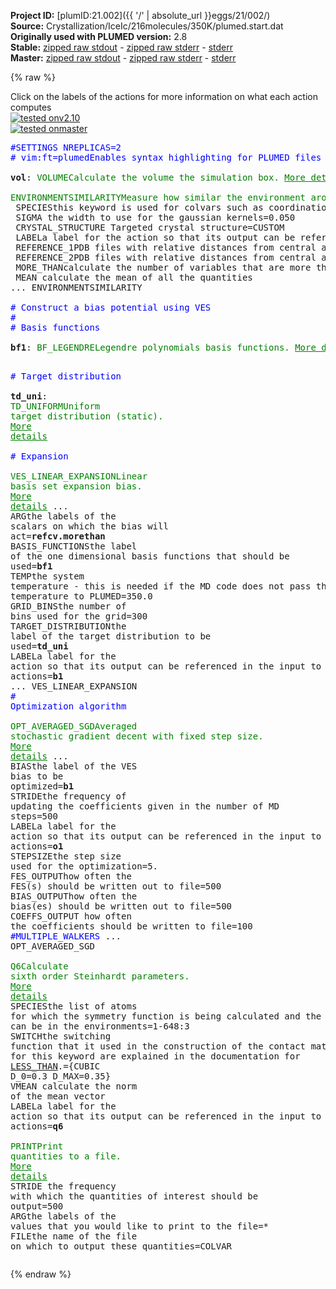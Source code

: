 **Project ID:** [plumID:21.002]({{ '/' | absolute_url }}eggs/21/002/)  
**Source:** Crystallization/IceIc/216molecules/350K/plumed.start.dat  
**Originally used with PLUMED version:** 2.8  
**Stable:** [zipped raw stdout](plumed.start.dat.plumed.stdout.txt.zip) - [zipped raw stderr](plumed.start.dat.plumed.stderr.txt.zip) - [stderr](plumed.start.dat.plumed.stderr)  
**Master:** [zipped raw stdout](plumed.start.dat.plumed_master.stdout.txt.zip) - [zipped raw stderr](plumed.start.dat.plumed_master.stderr.txt.zip) - [stderr](plumed.start.dat.plumed_master.stderr)  

{% raw %}
<div class="plumedpreheader">
<div class="headerInfo" id="value_details_data/Crystallization/IceIc/216molecules/350K/plumed.start.dat"> Click on the labels of the actions for more information on what each action computes </div>
<div class="containerBadge">
<div class="headerBadge"><a href="plumed.start.dat.plumed.stderr"><img src="https://img.shields.io/badge/v2.10-passing-green.svg" alt="tested onv2.10" /></a></div>
<div class="headerBadge"><a href="plumed.start.dat.plumed_master.stderr"><img src="https://img.shields.io/badge/master-passing-green.svg" alt="tested onmaster" /></a></div>
</div>
</div>
<pre class="plumedlisting">
<span style="color:blue" class="comment">#SETTINGS NREPLICAS=2</span>
<span class="plumedtooltip" style="color:blue"># vim:ft=plumed<span class="right">Enables syntax highlighting for PLUMED files in vim. See <a href="https://www.plumed.org/doc-master/user-doc/html/vim">here for more details. </a><i></i></span></span>
<br/><b name="data/Crystallization/IceIc/216molecules/350K/plumed.start.datvol" onclick='showPath("data/Crystallization/IceIc/216molecules/350K/plumed.start.dat","data/Crystallization/IceIc/216molecules/350K/plumed.start.datvol","data/Crystallization/IceIc/216molecules/350K/plumed.start.datvol","brown")'>vol</b>: <span class="plumedtooltip" style="color:green">VOLUME<span class="right">Calculate the volume the simulation box. <a href="https://www.plumed.org/doc-master/user-doc/html/VOLUME" style="color:green">More details</a><i></i></span></span>
<br/><span style="display:none;" id="data/Crystallization/IceIc/216molecules/350K/plumed.start.datvol">The VOLUME action with label <b>vol</b> calculates the volume of simulation box</span><span class="plumedtooltip" style="color:green">ENVIRONMENTSIMILARITY<span class="right">Measure how similar the environment around atoms is to that found in some reference crystal structure. <a href="https://www.plumed.org/doc-master/user-doc/html/ENVIRONMENTSIMILARITY" style="color:green">More details</a><i></i></span></span> ...
 <span class="plumedtooltip">SPECIES<span class="right">this keyword is used for colvars such as coordination number<i></i></span></span>=1-648:3
 <span class="plumedtooltip">SIGMA<span class="right"> the width to use for the gaussian kernels<i></i></span></span>=0.050
 <span class="plumedtooltip">CRYSTAL_STRUCTURE<span class="right"> Targeted crystal structure<i></i></span></span>=CUSTOM
 <span class="plumedtooltip">LABEL<span class="right">a label for the action so that its output can be referenced in the input to other actions<i></i></span></span>=<b name="data/Crystallization/IceIc/216molecules/350K/plumed.start.datrefcv" onclick='showPath("data/Crystallization/IceIc/216molecules/350K/plumed.start.dat","data/Crystallization/IceIc/216molecules/350K/plumed.start.datrefcv","data/Crystallization/IceIc/216molecules/350K/plumed.start.datrefcv","brown")'>refcv</b>
 <span class="plumedtooltip">REFERENCE_1<span class="right">PDB files with relative distances from central atom<i></i></span></span>=env1c.pdb
 <span class="plumedtooltip">REFERENCE_2<span class="right">PDB files with relative distances from central atom<i></i></span></span>=env2c.pdb
 <span class="plumedtooltip">MORE_THAN<span class="right">calculate the number of variables that are more than a certain target value. Options for this keyword are explained in the documentation for <a href="https://www.plumed.org/doc-master/user-doc/html/MORE_THAN">MORE_THAN</a>.<i></i></span></span>={RATIONAL R_0=0.5 NN=8 MM=16}
 <span class="plumedtooltip">MEAN<span class="right"> calculate the mean of all the quantities<i></i></span></span>
... ENVIRONMENTSIMILARITY
<br/><span style="color:blue" class="comment"># Construct a bias potential using VES</span>
<span style="color:blue" class="comment">#</span>
<span style="color:blue" class="comment"># Basis functions</span>
<br/><span style="display:none;" id="data/Crystallization/IceIc/216molecules/350K/plumed.start.datrefcv">The ENVIRONMENTSIMILARITY action with label <b>refcv</b> calculates the following quantities:<table  align="center" frame="void" width="95%" cellpadding="5%"><tr><td width="5%"><b> Quantity </b>  </td><td><b> Description </b> </td></tr><tr><td width="5%">refcv.value</td><td>the environmental similar parameter for each of the input atoms</td></tr><tr><td width="5%">refcv.morethan</td><td>the number of colvars that have a value more than a threshold</td></tr><tr><td width="5%">refcv.mean</td><td>the mean of the colvars</td></tr></table></span><b name="data/Crystallization/IceIc/216molecules/350K/plumed.start.datbf1" onclick='showPath("data/Crystallization/IceIc/216molecules/350K/plumed.start.dat","data/Crystallization/IceIc/216molecules/350K/plumed.start.datbf1","data/Crystallization/IceIc/216molecules/350K/plumed.start.datbf1","brown")'>bf1</b>: <span class="plumedtooltip" style="color:green">BF_LEGENDRE<span class="right">Legendre polynomials basis functions. <a href="https://www.plumed.org/doc-master/user-doc/html/BF_LEGENDRE" style="color:green">More details</a><i></i></span></span> <span class="plumedtooltip">ORDER<span class="right">The order of the basis function expansion<i></i></span></span>=40 <span class="plumedtooltip">MINIMUM<span class="right">The minimum of the interval on which the basis functions are defined<i></i></span></span>=0.0 <span class="plumedtooltip">MAXIMUM<span class="right">The maximum of the interval on which the basis functions are defined<i></i></span></span>=216.0

<span style="color:blue" class="comment"># Target distribution</span>
<br/><span style="display:none;" id="data/Crystallization/IceIc/216molecules/350K/plumed.start.datbf1">The BF_LEGENDRE action with label <b>bf1</b> calculates something</span><b name="data/Crystallization/IceIc/216molecules/350K/plumed.start.dattd_uni" onclick='showPath("data/Crystallization/IceIc/216molecules/350K/plumed.start.dat","data/Crystallization/IceIc/216molecules/350K/plumed.start.dattd_uni","data/Crystallization/IceIc/216molecules/350K/plumed.start.dattd_uni","brown")'>td_uni</b>: <span class="plumedtooltip" style="color:green">TD_UNIFORM<span class="right">Uniform target distribution (static). <a href="https://www.plumed.org/doc-master/user-doc/html/TD_UNIFORM" style="color:green">More details</a><i></i></span></span>
<br/><span style="color:blue" class="comment"># Expansion</span>
<br/><span style="display:none;" id="data/Crystallization/IceIc/216molecules/350K/plumed.start.dattd_uni">The TD_UNIFORM action with label <b>td_uni</b> calculates something</span><span class="plumedtooltip" style="color:green">VES_LINEAR_EXPANSION<span class="right">Linear basis set expansion bias. <a href="https://www.plumed.org/doc-master/user-doc/html/VES_LINEAR_EXPANSION" style="color:green">More details</a><i></i></span></span> ...
 <span class="plumedtooltip">ARG<span class="right">the labels of the scalars on which the bias will act<i></i></span></span>=<b name="data/Crystallization/IceIc/216molecules/350K/plumed.start.datrefcv">refcv.morethan</b>
 <span class="plumedtooltip">BASIS_FUNCTIONS<span class="right">the label of the one dimensional basis functions that should be used<i></i></span></span>=<b name="data/Crystallization/IceIc/216molecules/350K/plumed.start.datbf1">bf1</b>
 <span class="plumedtooltip">TEMP<span class="right">the system temperature - this is needed if the MD code does not pass the temperature to PLUMED<i></i></span></span>=350.0
 <span class="plumedtooltip">GRID_BINS<span class="right">the number of bins used for the grid<i></i></span></span>=300
 <span class="plumedtooltip">TARGET_DISTRIBUTION<span class="right">the label of the target distribution to be used<i></i></span></span>=<b name="data/Crystallization/IceIc/216molecules/350K/plumed.start.dattd_uni">td_uni</b>
 <span class="plumedtooltip">LABEL<span class="right">a label for the action so that its output can be referenced in the input to other actions<i></i></span></span>=<b name="data/Crystallization/IceIc/216molecules/350K/plumed.start.datb1" onclick='showPath("data/Crystallization/IceIc/216molecules/350K/plumed.start.dat","data/Crystallization/IceIc/216molecules/350K/plumed.start.datb1","data/Crystallization/IceIc/216molecules/350K/plumed.start.datb1","brown")'>b1</b>
... VES_LINEAR_EXPANSION
<br/><span style="color:blue" class="comment"># Optimization algorithm</span>
<br/><span style="display:none;" id="data/Crystallization/IceIc/216molecules/350K/plumed.start.datb1">The VES_LINEAR_EXPANSION action with label <b>b1</b> calculates the following quantities:<table  align="center" frame="void" width="95%" cellpadding="5%"><tr><td width="5%"><b> Quantity </b>  </td><td><b> Description </b> </td></tr><tr><td width="5%">b1.bias</td><td>the instantaneous value of the bias potential</td></tr><tr><td width="5%">b1.force2</td><td>the instantaneous value of the squared force due to this bias potential</td></tr></table></span><span class="plumedtooltip" style="color:green">OPT_AVERAGED_SGD<span class="right">Averaged stochastic gradient decent with fixed step size. <a href="https://www.plumed.org/doc-master/user-doc/html/OPT_AVERAGED_SGD" style="color:green">More details</a><i></i></span></span> ...
  <span class="plumedtooltip">BIAS<span class="right">the label of the VES bias to be optimized<i></i></span></span>=<b name="data/Crystallization/IceIc/216molecules/350K/plumed.start.datb1">b1</b>
  <span class="plumedtooltip">STRIDE<span class="right">the frequency of updating the coefficients given in the number of MD steps<i></i></span></span>=500
  <span class="plumedtooltip">LABEL<span class="right">a label for the action so that its output can be referenced in the input to other actions<i></i></span></span>=<b name="data/Crystallization/IceIc/216molecules/350K/plumed.start.dato1" onclick='showPath("data/Crystallization/IceIc/216molecules/350K/plumed.start.dat","data/Crystallization/IceIc/216molecules/350K/plumed.start.dato1","data/Crystallization/IceIc/216molecules/350K/plumed.start.dato1","brown")'>o1</b>
  <span class="plumedtooltip">STEPSIZE<span class="right">the step size used for the optimization<i></i></span></span>=5.
  <span class="plumedtooltip">FES_OUTPUT<span class="right">how often the FES(s) should be written out to file<i></i></span></span>=500
  <span class="plumedtooltip">BIAS_OUTPUT<span class="right">how often the bias(es) should be written out to file<i></i></span></span>=500
  <span class="plumedtooltip">COEFFS_OUTPUT<span class="right"> how often the coefficients should be written to file<i></i></span></span>=100
  <span style="color:blue" class="comment">#MULTIPLE_WALKERS</span>
... OPT_AVERAGED_SGD
<br/><span style="display:none;" id="data/Crystallization/IceIc/216molecules/350K/plumed.start.dato1">The OPT_AVERAGED_SGD action with label <b>o1</b> calculates the following quantities:<table  align="center" frame="void" width="95%" cellpadding="5%"><tr><td width="5%"><b> Quantity </b>  </td><td><b> Description </b> </td></tr><tr><td width="5%">o1.value</td><td>a scalar</td></tr></table></span><span class="plumedtooltip" style="color:green">Q6<span class="right">Calculate sixth order Steinhardt parameters. <a href="https://www.plumed.org/doc-master/user-doc/html/Q6" style="color:green">More details</a><i></i></span></span> <span class="plumedtooltip">SPECIES<span class="right">the list of atoms for which the symmetry function is being calculated and the atoms that can be in the environments<i></i></span></span>=1-648:3 <span class="plumedtooltip">SWITCH<span class="right">the switching function that it used in the construction of the contact matrix. Options for this keyword are explained in the documentation for <a href="https://www.plumed.org/doc-master/user-doc/html/LESS_THAN">LESS_THAN</a>.<i></i></span></span>={CUBIC D_0=0.3 D_MAX=0.35} <span class="plumedtooltip">VMEAN<span class="right"> calculate the norm of the mean vector<i></i></span></span> <span class="plumedtooltip">LABEL<span class="right">a label for the action so that its output can be referenced in the input to other actions<i></i></span></span>=<b name="data/Crystallization/IceIc/216molecules/350K/plumed.start.datq6" onclick='showPath("data/Crystallization/IceIc/216molecules/350K/plumed.start.dat","data/Crystallization/IceIc/216molecules/350K/plumed.start.datq6","data/Crystallization/IceIc/216molecules/350K/plumed.start.datq6","brown")'>q6</b>
<br/><span style="display:none;" id="data/Crystallization/IceIc/216molecules/350K/plumed.start.datq6">The Q6 action with label <b>q6</b> calculates the following quantities:<table  align="center" frame="void" width="95%" cellpadding="5%"><tr><td width="5%"><b> Quantity </b>  </td><td><b> Description </b> </td></tr><tr><td width="5%">q6._vmean</td><td>the norm of the mean vector</td></tr><tr><td width="5%">q6.value</td><td>the norms of the vectors of spherical harmonic coefficients</td></tr></table></span><span class="plumedtooltip" style="color:green">PRINT<span class="right">Print quantities to a file. <a href="https://www.plumed.org/doc-master/user-doc/html/PRINT" style="color:green">More details</a><i></i></span></span> <span class="plumedtooltip">STRIDE<span class="right"> the frequency with which the quantities of interest should be output<i></i></span></span>=500  <span class="plumedtooltip">ARG<span class="right">the labels of the values that you would like to print to the file<i></i></span></span>=* <span class="plumedtooltip">FILE<span class="right">the name of the file on which to output these quantities<i></i></span></span>=COLVAR
</pre>
{% endraw %}
